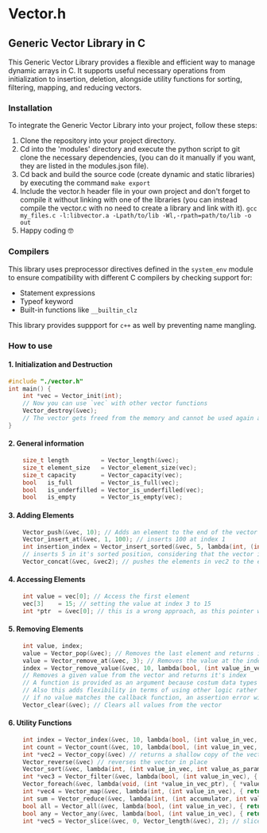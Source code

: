 # Vector.h

## Generic Vector Library in C

This Generic Vector Library provides a flexible and efficient way to manage dynamic arrays in C. It supports useful necessary operations from initialization to insertion, deletion, alongside utility functions for sorting, filtering, mapping, and reducing vectors.

### Installation

To integrate the Generic Vector Library into your project, follow these steps:

1. Clone the repository into your project directory.
2. Cd into the 'modules' directory and execute the python script to git clone the necessary dependencies, (you can do it manually if you want, they are listed in the modules.json file).
3. Cd back and build the source code (create dynamic and static libraries) by executing the command `make export`
4. Include the vector.h header file in your own project and don't forget to compile it without linking with one of the libraries (you can instead compile the vector.c with no need to create a library and link with it). `gcc my_files.c -l:libvector.a -Lpath/to/lib -Wl,-rpath=path/to/lib -o out`
5. Happy coding 🤓

### Compilers

This library uses preprocessor directives defined in the `system_env` module to ensure compatibility with different C compilers by checking support for:

-   Statement expressions
-   Typeof keyword
-   Built-in functions like `__builtin_clz`

This library provides suppport for `c++` as well by preventing name mangling.

### How to use

#### 1. Initialization and Destruction

```c
#include "./vector.h"
int main() {
    int *vec = Vector_init(int);
    // Now you can use `vec` with other vector functions
    Vector_destroy(&vec);
    // The vector gets freed from the memory and cannot be used again as it points to NULL, unless reinitialized
}
```

#### 2. General information

```c
    size_t length         = Vector_length(&vec);
    size_t element_size   = Vector_element_size(vec);
    size_t capacity       = Vector_capacity(vec);
    bool   is_full        = Vector_is_full(vec);
    bool   is_underfilled = Vector_is_underfilled(vec);
    bool   is_empty       = Vector_is_empty(vec);
```

#### 3. Adding Elements

```c
    Vector_push(&vec, 10); // Adds an element to the end of the vector
    Vector_insert_at(&vec, 1, 100); // inserts 100 at index 1
    int insertion_index = Vector_insert_sorted(&vec, 5, lambda(int, (int value_in_vec, int value_as_param), { return value_in_vec - value_as_param; }));
    // inserts 5 in it's sorted position, considering that the vector is already sorted and returns the index inserted in
    Vector_concat(&vec, &vec2); // pushes the elements in vec2 to the end of vec
```

#### 4. Accessing Elements

```c
    int value = vec[0]; // Access the first element
    vec[3]    = 15; // setting the value at index 3 to 15
    int *ptr  = &vec[0]; // this is a wrong approach, as this pointer will be pointing to a wrong address when the vector gets resized
```

#### 5. Removing Elements

```c
    int value, index;
    value = Vector_pop(&vec); // Removes the last element and returns it
    value = Vector_remove_at(&vec, 3); // Removes the value at the index 3 and returns it
    index = Vector_remove_value(&vec, 10, lambda(bool, (int value_in_vec, int value_as_param), { return value_in_vec == value_as_param; }))
    // Removes a given value from the vector and returns it's index
    // A function is provided as an argument because costum data types do not get compared using ==
    // Also this adds flexibility in terms of using other logic rather than a simple ==
    // if no value matches the callback function, an assertion error will be raised
    Vector_clear(&vec); // Clears all values from the vector
```

#### 6. Utility Functions

```c
    int index = Vector_index(&vec, 10, lambda(bool, (int value_in_vec, int value_as_param), { return value_in_vec == value_as_param; })) // returns the index of the first value that validates the compare function. If none, raise an assertion error
    int count = Vector_count(&vec, 10, lambda(bool, (int value_in_vec, int value_as_param), { return value_in_vec == value_as_param; })) // returns the number of elements that validate the compare function
    int *vec2 = Vector_copy(&vec) // returns a shallow copy of the vector
    Vector_reverse(&vec) // reverses the vector in place
    Vector_sort(&vec, lambda(int, (int value_in_vec, int value_as_param), { return value_in_vec - value_as_param; })); // Sorts the vector in place according to the sorting function given using merge sort algorithm
    int *vec3 = Vector_filter(&vec, lambda(bool, (int value_in_vec), { return int value_in_vec % 2 == 0; })); // returns a new filtered vector of even numbers
    Vector_foreach(&vec, lambda(void, (int *value_in_vec_ptr), { *value_in_vec_ptr *= 2; })); // multiplies each value in the vector by 2, modifies the vector in place
    int *vec4 = Vector_map(&vec, lambda(int, (int value_in_vec), { return value_in_vec + 2; })); // Returns a new vector with each value mapped by the mapper function
    int sum = Vector_reduce(&vec, lambda(int, (int accumulator, int value_in_vec), { return accumulator + value_in_vec; }), 0); // Calculates the sum of elements
    bool all = Vector_all(&vec, lambda(bool, (int value_in_vec), { return value_in_vec == 10; })); // checks to see if all values in the vector verify the callback function (the callback returns true)
    bool any = Vector_any(&vec, lambda(bool, (int value_in_vec), { return value_in_vec == 10; })); // checks to see if any of the values in the vector verify the callback function
    int *vec5 = Vector_slice(&vec, 0, Vector_length(&vec), 2); // slices vec from index 0 to Vector_length(vec) by a step 2 and returns it
```
